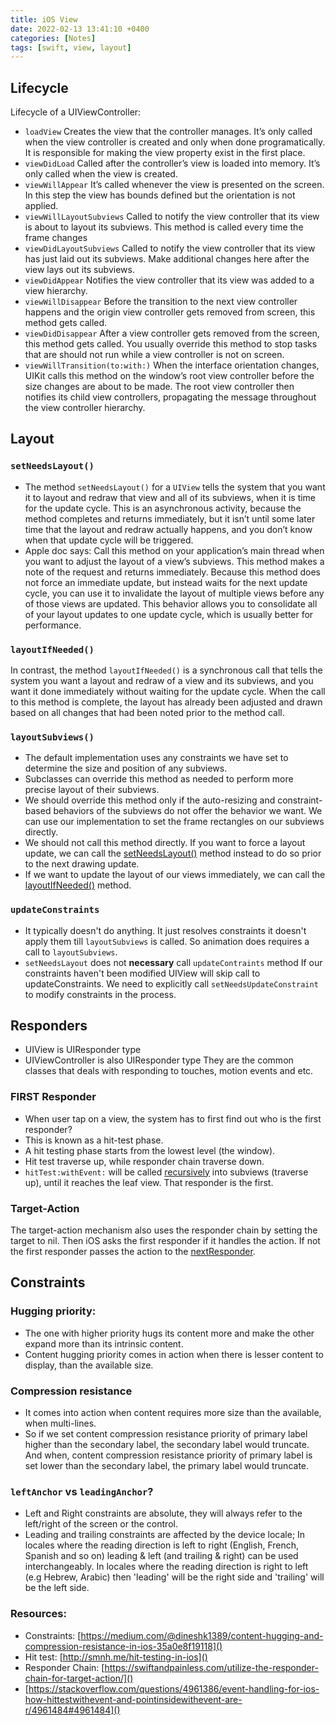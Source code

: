 ```yaml
---
title: iOS View
date: 2022-02-13 13:41:10 +0400
categories: [Notes]
tags: [swift, view, layout]
---
```


## Lifecycle
Lifecycle of a UIViewController:
- `loadView`
Creates the view that the controller manages. It’s only called when the view controller is created and only when done programatically. It is responsible for making the view property exist in the first place.
- `viewDidLoad`
Called after the controller’s view is loaded into memory. It’s only called when the view is created.
- `viewWillAppear`
It’s called whenever the view is presented on the screen. In this step the view has bounds defined but the orientation is not applied.
- `viewWillLayoutSubviews`
Called to notify the view controller that its view is about to layout its subviews. This method is called every time the frame changes
- `viewDidLayoutSubviews`
Called to notify the view controller that its view has just laid out its subviews. Make additional changes here after the view lays out its subviews.
- `viewDidAppear`
Notifies the view controller that its view was added to a view hierarchy.
- `viewWillDisappear`
Before the transition to the next view controller happens and the origin view controller gets removed from screen, this method gets called.
- `viewDidDisappear`
After a view controller gets removed from the screen, this method gets called. You usually override this method to stop tasks that are should not run while a view controller is not on screen.
- `viewWillTransition(to:with:)`
When the interface orientation changes, UIKit calls this method on the window’s root view controller before the size changes are about to be made. The root view controller then notifies its child view controllers, propagating the message throughout the view controller hierarchy.

## Layout

### `setNeedsLayout()`
- The method `setNeedsLayout()` for a `UIView` tells the system that you want it to layout and redraw that view and all of its subviews, when it is time for the update cycle. This is an asynchronous activity, because the method completes and returns immediately, but it isn’t until some later time that the layout and redraw actually happens, and you don’t know when that update cycle will be triggered.
- Apple doc says: Call this method on your application’s main thread when you want to adjust the layout of a view’s subviews. This method makes a note of the request and returns immediately. Because this method does not force an immediate update, but instead waits for the next update cycle, you can use it to invalidate the layout of multiple views before any of those views are updated. This behavior allows you to consolidate all of your layout updates to one update cycle, which is usually better for performance.

### `layoutIfNeeded()`
In contrast, the method `layoutIfNeeded()` is a synchronous call that tells the system you want a layout and redraw of a view and its subviews, and you want it done immediately without waiting for the update cycle. When the call to this method is complete, the layout has already been adjusted and drawn based on all changes that had been noted prior to the method call.

### `layoutSubviews()`
- The default implementation uses any constraints we have set to determine the size and position of any subviews.
- Subclasses can override this method as needed to perform more precise layout of their subviews. 
- We should override this method only if the auto-resizing and constraint-based behaviors of the subviews do not offer the behavior we want. We can use our implementation to set the frame rectangles on our subviews directly.
- We should not call this method directly. If you want to force a layout update, we can call the [setNeedsLayout()](https://developer.apple.com/documentation/uikit/uiview/1622601-setneedslayout) method instead to do so prior to the next drawing update. 
- If we want to update the layout of our views immediately, we can call the [layoutIfNeeded()](https://developer.apple.com/documentation/uikit/uiview/1622507-layoutifneeded) method.

### `updateConstraints`
- It typically doesn't do anything. It just resolves constraints it doesn't apply them till `layoutSubviews` is called. So animation does requires a call to `layoutSubviews`.
- `setNeedsLayout` does not **necessary** call `updateContraints` method If our constraints haven't been modified UIView will skip call to updateConstraints. We need to explicitly call `setNeedsUpdateConstraint` to modify constraints in the process.

## Responders
- UIView is UIResponder type
- UIViewController is also UIResponder type
They are the common classes that deals with responding to touches, motion events and etc.

### FIRST Responder
- When user tap on a view, the system has to first find out who is the first responder?
- This is known as a hit-test phase.
- A hit testing phase starts from the lowest level (the window).
- Hit test traverse up, while responder chain traverse down.
- `hitTest:withEvent:` will be called [recursively](https://stackoverflow.com/a/4961484/242682) into subviews (traverse up), until it reaches the leaf view. That responder is the first.

### Target-Action
The target-action mechanism also uses the responder chain by setting the target to nil. Then iOS asks the first responder if it handles the action. If not the first responder passes the action to the [nextResponder](https://developer.apple.com/library/ios/documentation/UIKit/Reference/UIResponder_Class/index.html#//apple_ref/occ/instm/UIResponder/nextResponder).

## Constraints

### Hugging priority: 
- The one with higher priority hugs its content more and make the other expand more than its intrinsic content. 
- Content hugging priority comes in action when there is lesser content to display, than the available size.

### Compression resistance
- It comes into action when content requires more size than the available, when multi-lines.
- So if we set content compression resistance priority of primary label higher than the secondary label, the secondary label would truncate. And when, content compression resistance priority of primary label is set lower than the secondary label, the primary label would truncate.

### `leftAnchor` vs `leadingAnchor`?
- Left and Right constraints are absolute, they will always refer to the left/right of the screen or the control. 
- Leading and trailing constraints are affected by the device locale; In locales where the reading direction is left to right (English, French, Spanish and so on) leading & left (and trailing & right) can be used interchangeably. In locales where the reading direction is right to left (e.g Hebrew, Arabic) then 'leading' will be the right side and 'trailing' will be the left side. 

### Resources:
- Constraints: [https://medium.com/@dineshk1389/content-hugging-and-compression-resistance-in-ios-35a0e8f19118]()
- Hit test: [http://smnh.me/hit-testing-in-ios]() 
- Responder Chain: [https://swiftandpainless.com/utilize-the-responder-chain-for-target-action/]()
- [https://stackoverflow.com/questions/4961386/event-handling-for-ios-how-hittestwithevent-and-pointinsidewithevent-are-r/4961484#4961484]() 


